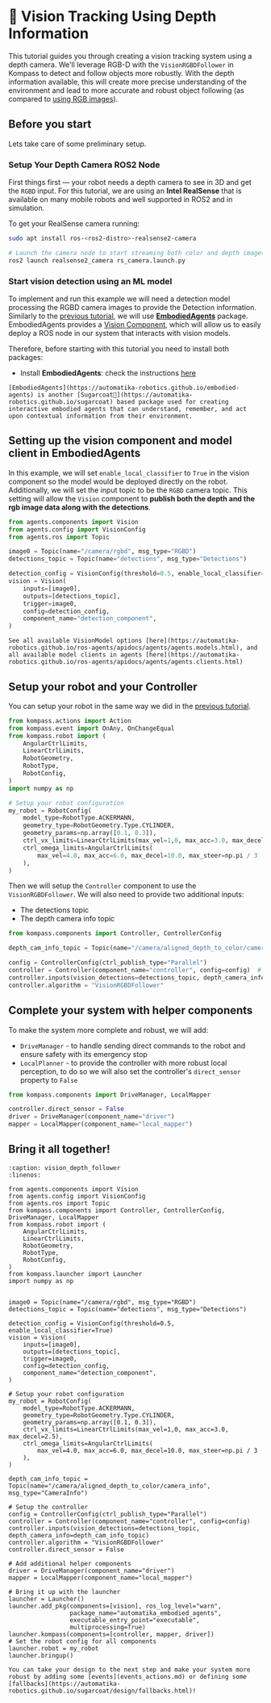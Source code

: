 # 🎥 Vision Tracking Using Depth Information

This tutorial guides you through creating a vision tracking system using a depth camera. We'll leverage RGB-D with the `VisionRGBDFollower` in Kompass to detect and follow objects more robustly. With the depth information available, this will create more precise understanding of the environment and lead to more accurate and robust object following (as compared to [using RGB images](./vision_tracking.md)).

## Before you start

Lets take care of some preliminary setup.

### Setup Your Depth Camera ROS2 Node

First things first — your robot needs a depth camera to see in 3D and get the `RGBD` input. For this tutorial, we are using an **Intel RealSense** that is available on many mobile robots and well supported in ROS2 and in simulation.

To get your RealSense camera running:

```bash
sudo apt install ros-<ros2-distro>-realsense2-camera

# Launch the camera node to start streaming both color and depth images
ros2 launch realsense2_camera rs_camera.launch.py
```

### Start vision detection using an ML model

To implement and run this example we will need a detection model processing the RGBD camera images to provide the Detection information. Similarly to the [previous tutorial](vision_tracking.md), we will use [**EmbodiedAgents**](https://automatika-robotics.github.io/ros-agents/intro.html) package. EmbodiedAgents provides a [Vision Component](https://automatika-robotics.github.io/ros-agents/apidocs/agents/agents.components.vision.html), which will allow us to easily deploy a ROS node in our system that interacts with vision models.

Therefore, before starting with this tutorial you need to install both packages:

- Install **EmbodiedAgents**: check the instructions [here](https://automatika-robotics.github.io/ros-agents/installation.html)

```{seealso}
[EmbodiedAgents](https://automatika-robotics.github.io/embodied-agents) is another [Sugarcoat🍬](https://automatika-robotics.github.io/sugarcoat) based package used for creating interactive embodied agents that can understand, remember, and act upon contextual information from their environment.
```

## Setting up the vision component and model client in EmbodiedAgents

In this example, we will set `enable_local_classifier` to `True` in the vision component so the model would be deployed directly on the robot. Additionally, we will set the input topic to be the `RGBD` camera topic. This setting will allow the `Vision` component to **publish both the depth and the rgb image data along with the detections**.

```python
from agents.components import Vision
from agents.config import VisionConfig
from agents.ros import Topic

image0 = Topic(name="/camera/rgbd", msg_type="RGBD")
detections_topic = Topic(name="detections", msg_type="Detections")

detection_config = VisionConfig(threshold=0.5, enable_local_classifier=True)
vision = Vision(
    inputs=[image0],
    outputs=[detections_topic],
    trigger=image0,
    config=detection_config,
    component_name="detection_component",
)
```

```{seealso}
See all available VisionModel options [here](https://automatika-robotics.github.io/ros-agents/apidocs/agents/agents.models.html), and all available model clients in agents [here](https://automatika-robotics.github.io/ros-agents/apidocs/agents/agents.clients.html)
```

## Setup your robot and your Controller

You can setup your robot in the same way we did in the [previous tutorial](./vision_tracking.md/#setup-your-robot).
```python
from kompass.actions import Action
from kompass.event import OnAny, OnChangeEqual
from kompass.robot import (
    AngularCtrlLimits,
    LinearCtrlLimits,
    RobotGeometry,
    RobotType,
    RobotConfig,
)
import numpy as np

# Setup your robot configuration
my_robot = RobotConfig(
    model_type=RobotType.ACKERMANN,
    geometry_type=RobotGeometry.Type.CYLINDER,
    geometry_params=np.array([0.1, 0.3]),
    ctrl_vx_limits=LinearCtrlLimits(max_vel=1,0, max_acc=3.0, max_decel=2.5),
    ctrl_omega_limits=AngularCtrlLimits(
        max_vel=4.0, max_acc=6.0, max_decel=10.0, max_steer=np.pi / 3
    ),
)
```

Then we will setup the `Controller` component to use the `VisionRGBDFollower`. We will also need to provide two additional inputs:

- The detections topic
- The depth camera info topic

```python
from kompass.components import Controller, ControllerConfig

depth_cam_info_topic = Topic(name="/camera/aligned_depth_to_color/camera_info", msg_type="CameraInfo")

config = ControllerConfig(ctrl_publish_type="Parallel")
controller = Controller(component_name="controller", config=config)  # Optionally a config file can be provided here config_file=path_to_config_file
controller.inputs(vision_detections=detections_topic, depth_camera_info=depth_cam_info_topic)
controller.algorithm = "VisionRGBDFollower"
```

## Complete your system with helper components

To make the system more complete and robust, we will add:
- `DriveManager` - to handle sending direct commands to the robot and ensure safety with its emergency stop
- `LocalPlanner` - to provide the controller with more robust local perception, to do so we will also set the controller's `direct_sensor` property to `False`

```python
from kompass.components import DriveManager, LocalMapper

controller.direct_sensor = False
driver = DriveManager(component_name="driver")
mapper = LocalMapper(component_name="local_mapper")
```

## Bring it all together!

```{code-block} python
:caption: vision_depth_follower
:linenos:

from agents.components import Vision
from agents.config import VisionConfig
from agents.ros import Topic
from kompass.components import Controller, ControllerConfig, DriveManager, LocalMapper
from kompass.robot import (
    AngularCtrlLimits,
    LinearCtrlLimits,
    RobotGeometry,
    RobotType,
    RobotConfig,
)
from kompass.launcher import Launcher
import numpy as np


image0 = Topic(name="/camera/rgbd", msg_type="RGBD")
detections_topic = Topic(name="detections", msg_type="Detections")

detection_config = VisionConfig(threshold=0.5, enable_local_classifier=True)
vision = Vision(
    inputs=[image0],
    outputs=[detections_topic],
    trigger=image0,
    config=detection_config,
    component_name="detection_component",
)

# Setup your robot configuration
my_robot = RobotConfig(
    model_type=RobotType.ACKERMANN,
    geometry_type=RobotGeometry.Type.CYLINDER,
    geometry_params=np.array([0.1, 0.3]),
    ctrl_vx_limits=LinearCtrlLimits(max_vel=1,0, max_acc=3.0, max_decel=2.5),
    ctrl_omega_limits=AngularCtrlLimits(
        max_vel=4.0, max_acc=6.0, max_decel=10.0, max_steer=np.pi / 3
    ),
)

depth_cam_info_topic = Topic(name="/camera/aligned_depth_to_color/camera_info", msg_type="CameraInfo")

# Setup the controller
config = ControllerConfig(ctrl_publish_type="Parallel")
controller = Controller(component_name="controller", config=config)
controller.inputs(vision_detections=detections_topic, depth_camera_info=depth_cam_info_topic)
controller.algorithm = "VisionRGBDFollower"
controller.direct_sensor = False

# Add additional helper components
driver = DriveManager(component_name="driver")
mapper = LocalMapper(component_name="local_mapper")

# Bring it up with the launcher
launcher = Launcher()
launcher.add_pkg(components=[vision], ros_log_level="warn",
                 package_name="automatika_embodied_agents",
                 executable_entry_point="executable",
                 multiprocessing=True)
launcher.kompass(components=[controller, mapper, driver])
# Set the robot config for all components
launcher.robot = my_robot
launcher.bringup()
```

```{tip}
You can take your design to the next step and make your system more robust by adding some [events](events_actions.md) or defining some [fallbacks](https://automatika-robotics.github.io/sugarcoat/design/fallbacks.html)!
```
